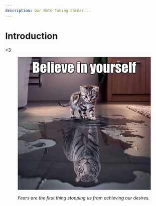 ```yaml
---
description: Our Note Taking Corner...
---
```


# Introduction

<3&#x20;

<figure><img src=".gitbook/assets/image (40) (1).png" alt=""><figcaption><p><em>Fears are the first thing stopping us from achieving our desires.</em></p></figcaption></figure>
